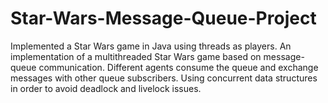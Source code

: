 # Star-Wars-Message-Queue-Project
Implemented a Star Wars game in Java using threads as players.
An implementation of a multithreaded Star Wars game based on message-queue communication.
Different agents consume the queue and exchange messages with other queue subscribers.
Using concurrent data structures in order to avoid deadlock and livelock issues.
